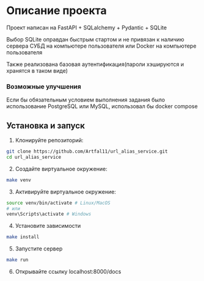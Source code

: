 # Описание проекта

Проект написан на FastAPI + SQLalchemy + Pydantic + SQLite

Выбор SQLite оправдан быстрым стартом и не привязан к наличию сервера СУБД на компьютере пользователя или Docker на компьютере пользователя

Также реализована базовая аутентификация(пароли хэшируются и хранятся в таком виде)

### Возможные улучшения

Если бы обязательным условием выполнения задания было использование PostgreSQL или MySQL, использовал бы docker compose

## Установка и запуск

1. Клонируйте репозиторий:
```bash
git clone https://github.com/Artfal11/url_alias_service.git
cd url_alias_service
```

2. Создайте виртуальное окружение:
```bash
make venv   
```

3. Активируйте виртуальное окружение:
```bash
source venv/bin/activate # Linux/MacOS
# или
venv\Scripts\activate # Windows    
```

4. Установите зависимости
```bash
make install
```


5. Запустите сервер
```bash
make run
```

6. Открывайте ссылку localhost:8000/docs